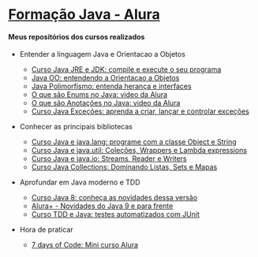 # [Formação Java - Alura](https://www.alura.com.br/formacao-java)

#### Meus repositórios dos cursos realizados    
* Entender a linguagem Java e Orientacao a Objetos
  - [Curso Java JRE e JDK: compile e execute o seu programa](https://github.com/wherculano/Java-Primeiros-Passos)
  - [Java OO: entendendo a Orientacao a Objetos](https://github.com/wherculano/Java-Introducao-a-Orientacao-a-Objetos)
  - [Java Polimorfismo: entenda herança e interfaces](https://github.com/wherculano/Java-Heranca-Interfaces-Polimorfismo)
  - [O que são Enums no Java: video da Alura](https://www.alura.com.br/videos/o-que-sao-enums-no-java--c81)
  - [O que são Anotações no Java: video da Alura](https://www.alura.com.br/videos/o-que-sao-anotacoes-no-java--c131)
  - [Curso Java Exceções: aprenda a criar, lançar e controlar exceções](https://github.com/wherculano/Java-Excecoes-aprenda-a-criar-lancar-e-controlar-excecoes)  
  
* Conhecer as principais bibliotecas
  - [Curso Java e java.lang: programe com a classe Object e String](https://github.com/wherculano/Java-e-java.lang-programe-com-a-classe-Object-e-String)
  - [Curso Java e java.util: Coleções, Wrappers e Lambda expressions](https://github.com/wherculano/Java-e-java-util-Colecoes-Wrappers-e-Lambda-expressions)
  - [Curso Java e java.io: Streams, Reader e Writers](https://github.com/wherculano/Java-trabalhando-com-io)
  - [Curso Java Collections: Dominando Listas, Sets e Mapas](https://github.com/wherculano/Java-Collections-Dominando-Listas-Sets-e-Mapas)
  
 
* Aprofundar em Java moderno e TDD
  - [Curso Java 8: conheça as novidades dessa versão](https://github.com/wherculano/Java-8-conheca-as-novidades-dessa-versao)
  - [Alura+ - Novidades do Java 9 e para frente](https://www.alura.com.br/videos/novidades-do-java-9-e-para-frente-c228)
  - [Curso TDD e Java: testes automatizados com JUnit]()
  
 * Hora de praticar    
   - [7 days of Code: Mini curso Alura](https://7daysofcode.io/matricula/java)
 
